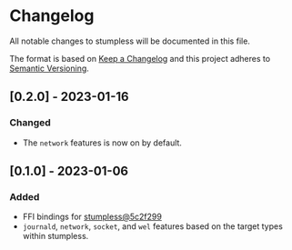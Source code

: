 # Changelog
All notable changes to stumpless will be documented in this file.

The format is based on [Keep a Changelog](https://keepachangelog.com/en/1.0.0/)
and this project adheres to
[Semantic Versioning](https://semver.org/spec/v2.0.0.html).


## [0.2.0] - 2023-01-16
### Changed
 - The `network` features is now on by default.


## [0.1.0] - 2023-01-06
### Added
 - FFI bindings for
   [stumpless@5c2f299](https://github.com/goatshriek/stumpless/tree/5c2f29981e9be00e793fac064c4c7c5172f662f2)
 - `journald`, `network`, `socket`, and `wel` features based on the target types
   within stumpless.
